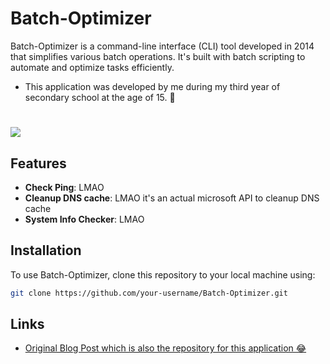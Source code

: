 # Batch-Optimizer

Batch-Optimizer is a command-line interface (CLI) tool developed in 2014 that simplifies various batch operations. It's built with batch scripting to automate and optimize tasks efficiently.
- This application was developed by me during my third year of secondary school at the age of 15. 🤣
# <img src="https://alvinlfc.com/image/dna.jpg" >

## Features

- **Check Ping**: LMAO
- **Cleanup DNS cache**: LMAO it's an actual microsoft API to cleanup DNS cache
- **System Info Checker**: LMAO
## Installation

To use Batch-Optimizer, clone this repository to your local machine using:

```bash
git clone https://github.com/your-username/Batch-Optimizer.git
```

## Links

- [Original Blog Post which is also the repository for this application 😂](https://alvinlfc.blogspot.com/2014/08/dnaproject-released-batchoptimizer.html)
